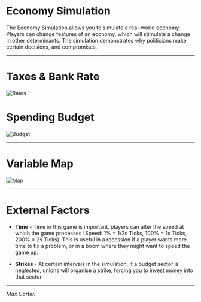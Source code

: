 # Economy Simulation  

The Economy Simulation allows you to simulate a real-world economy. Players can change features of an economy, which will stimulate a change in other determinants. The simulation demonstrates why politicians make certain decisions, and compromises. 

***

# Taxes & Bank Rate
   
![Rates](https://i.gyazo.com/c32d4f3559d25244dd811448f9d6a2ab.png)

# Spending Budget
   
![Budget](https://i.gyazo.com/349565377b89390bfeddb018ba7b1804.png)
   
***
   
# Variable Map

![Map](https://gyazo.com/1f2e4e76d9d912dfbe6169ed9bb68399.png)
   
***
   
# External Factors

 - **Time** - Time in this game is important, players can alter the speed at which the game processes (Speed: 1% = 1/2s Ticks, 100% = 1s Ticks, 200% = 2s Ticks). This is useful in a recession if a player wants more time to fix a problem, or in a boom where they might want to speed the game up.  
 
 - **Strikes** - At certain intervals in the simulation, if a budget sector is neglected, unions will organise a strike, forcing you to invest money into that sector.
   
***

*Max Carter.*
